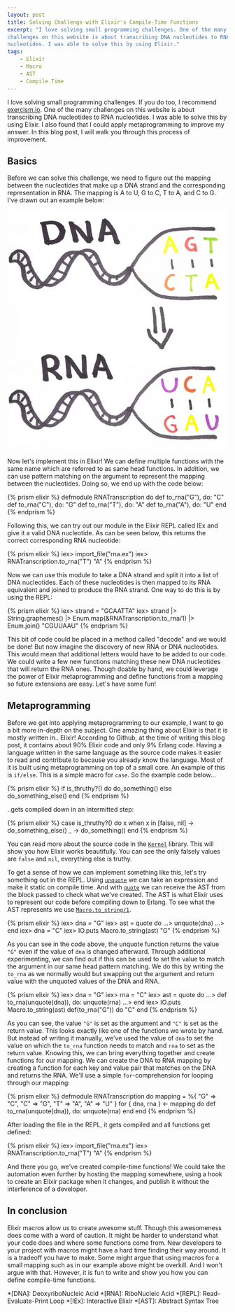 ```yaml
---
layout: post
title: Solving Challenge with Elixir's Compile-Time Functions
excerpt: "I love solving small programming challenges. One of the many
challenges on this website is about transcribing DNA nucleotides to RNA
nucleotides. I was able to solve this by using Elixir."
tags:
    - Elixir
    - Macro
    - AST
    - Compile Time
---
```


I love solving small programming challenges. If you do too, I recommend
[exercism.io][1]. One of the many challenges on this website is about transcribing
DNA nucleotides to RNA nucleotides. I was able to solve this by using Elixir. I
also found that I could apply metaprogramming to improve my answer. In this blog
post, I will walk you through this process of improvement.

## Basics

Before we can solve this challenge, we need to figure out the mapping between
the nucleotides that make up a DNA strand and the corresponding representation
in RNA. The mapping is A to U, G to C, T to A, and C to G. I've drawn out an
example below:

![](/assets/2019-05-01-solving-challenges-with-elixirs-compile-time-function/rna_transcription.jpg)

Now let's implement this in Elixir! We can define multiple functions with the
same name which are referred to as same head functions. In addition, we can use
pattern matching on the argument to represent the mapping between the
nucleotides. Doing so, we end up with the code below:

{% prism elixir %}
defmodule RNATranscription do
  def to_rna("G"), do: "C"
  def to_rna("C"), do: "G"
  def to_rna("T"), do: "A"
  def to_rna("A"), do: "U"
end
{% endprism %}

Following this, we can try out our module in the Elixir REPL called IEx and give
it a valid DNA nucleotide. As can be seen below, this returns the correct
corresponding RNA nucleotide:

{% prism elixir %}
iex> import_file("rna.ex")
iex> RNATranscription.to_rna("T")
"A"
{% endprism %}

Now we can use this module to take a DNA strand and split it into a list of DNA
nucleotides. Each of these nucleotides is then mapped to its RNA equivalent and
joined to produce the RNA strand. One way to do this is by using the REPL:

{% prism elixir %}
iex> strand = "GCAATTA"
iex> strand |> String.graphemes() |> Enum.map(&RNATranscription.to_rna/1) |> Enum.join()
"CGUUAAU"
{% endprism %}

This bit of code could be placed in a method called "decode" and we would be
done! But now imagine the discovery of new RNA or DNA nucleotides. This would
mean that additional letters would have to be added to our code. We could write a
few new functions matching these new DNA nucleotides that will return the RNA
ones. Though doable by hand, we could leverage the power of Elixir
metaprogramming and define functions from a mapping so future extensions are
easy. Let's have some fun!

## Metaprogramming

Before we get into applying metaprogramming to our example, I want to go a bit
more in-depth on the subject. One amazing thing about Elixir is that it is
mostly written in.. Elixir! According to Github, at the time of writing this
blog post, it contains about 90% Elixir code and only 9% Erlang code. Having a
language written in the same language as the source code makes it easier to read
and contribute to because you already know the language. Most of it is built
using metaprogramming on top of a small core. An example of this is `if/else`.
This is a simple macro for `case`. So the example code below...

{% prism elixir %}
if is_thruthy?() do
  do_something()
else
  do_something_else()
end
{% endprism %}

..gets compiled down in an intermitted step:

{% prism elixir %}
case is_thruthy?() do
  x when x in [false, nil] ->
    do_something_else()
  _ ->
    do_something()
end
{% endprism %}

You can read more about the source code in the [`Kernel`][2] library. This will
show you how Elixir works beautifully. You can see the only falsely values are
`false` and `nil`, everything else is truthy.

To get a sense of how we can implement something like this, let's try something
out in the REPL. Using [`unquote`][3] we can take an expression and make it
static on compile time. And with [`quote`][4] we can receive the AST from the
block passed to check what we've created. The AST is what Elixir uses to
represent our code before compiling down to Erlang. To see what the AST
represents we use [`Macro.to_string/1`][5].

{% prism elixir %}
iex> dna = "G"
iex> ast = quote do
...> unquote(dna)
...> end
iex> dna = "C"
iex> IO.puts Macro.to_string(ast)
"G"
{% endprism %}

As you can see in the code above, the unquote function returns the value `"G"`
even if the value of `dna` is changed afterward. Through additional
experimenting, we can find out if this can be used to set the value to match the
argument in our same head pattern matching. We do this by writing the `to_rna`
as we normally would but swapping out the argument and return value with the
unquoted values of the DNA and RNA.

{% prism elixir %}
iex> dna = "G"
iex> rna = "C"
iex> ast = quote do
...> def to_rna(unquote(dna)), do: unquote(rna)
...> end
iex> IO.puts Macro.to_string(ast)
def(to_rna("G")) do
  "C"
end
{% endprism %}

As you can see, the value `"G"` is set as the argument and `"C"` is set as the
return value. This looks exactly like one of the functions we wrote by hand. But
instead of writing it manually, we've used the value of `dna` to set the value
on which the `to_rna` function needs to match and `rna` to set as the return
value. Knowing this, we can bring everything together and create functions for
our mapping. We can create the DNA to RNA mapping by creating a function for each
key and value pair that matches on the DNA and returns the RNA. We'll use a
simple `for`-comprehension for looping through our mapping:

{% prism elixir %}
defmodule RNATranscription do
  mapping = %{ "G" => "C", "C" => "G", "T" => "A", "A" => "U" }
  for { dna, rna } <- mapping do
    def to_rna(unquote(dna)), do: unquote(rna)
  end
end
{% endprism %}

After loading the file in the REPL,  it gets compiled and all functions get defined:

{% prism elixir %}
iex> import_file("rna.ex")
iex> RNATranscription.to_rna("T")
"A"
{% endprism %}

And there you go, we've created compile-time functions! We could take the
automation even further by hosting the mapping somewhere, using a hook to create
an Elixir package when it changes, and publish it without the interference of a
developer.

## In conclusion

Elixir macros allow us to create awesome stuff. Though this awesomeness does come
with a word of caution. It might be harder to understand what your code does and
where some functions come from. New developers to your project with macros might
have a hard time finding their way around. It is a tradeoff you have to make.
Some might argue that using macros for a small mapping such as in our example
above might be overkill. And I won't argue with that. However, it is fun to
write and show you how you can define compile-time functions.

*[DNA]: DeoxyriboNucleic Acid
*[RNA]: RiboNucleic Acid
*[REPL]: Read-Evaluate-Print Loop
*[IEx]: Interactive Elixir
*[AST]: Abstract Syntax Tree

[1]: https://exercism.io/
[2]: https://github.com/elixir-lang/elixir/blob/master/lib/elixir/lib/kernel.ex#L3093
[3]: https://hexdocs.pm/elixir/Kernel.SpecialForms.html#unquote/1
[4]: https://hexdocs.pm/elixir/Kernel.SpecialForms.html#quote/2
[5]: https://hexdocs.pm/elixir/Macro.html#to_string/2
